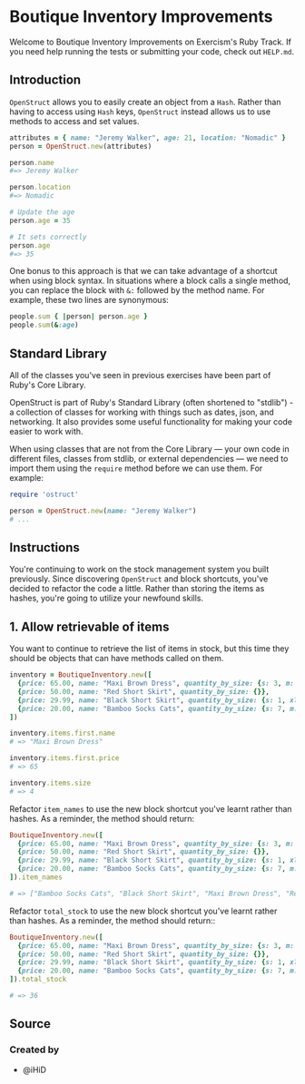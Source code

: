 # Boutique Inventory Improvements

Welcome to Boutique Inventory Improvements on Exercism's Ruby Track.
If you need help running the tests or submitting your code, check out `HELP.md`.

## Introduction

`OpenStruct` allows you to easily create an object from a `Hash`.
Rather than having to access using `Hash` keys, `OpenStruct` instead allows us to use methods to access and set values.


```ruby
attributes = { name: "Jeremy Walker", age: 21, location: "Nomadic" }
person = OpenStruct.new(attributes)

person.name
#=> Jeremy Walker

person.location
#=> Nomadic

# Update the age
person.age = 35

# It sets correctly
person.age
#=> 35
```

One bonus to this approach is that we can take advantage of a shortcut when using block syntax.
In situations where a block calls a single method, you can replace the block with `&:` followed by the method name.
For example, these two lines are synonymous:

```ruby
people.sum { |person| person.age }
people.sum(&:age)
```

## Standard Library

All of the classes you've seen in previous exercises have been part of Ruby's Core Library.

OpenStruct is part of Ruby's Standard Library (often shortened to "stdlib") - a collection of classes for working with things such as dates, json, and networking.
It also provides some useful functionality for making your code easier to work with.

When using classes that are not from the Core Library — your own code in different files, classes from stdlib, or external dependencies — we need to import them using the `require` method before we can use them.
For example:

```ruby
require 'ostruct'

person = OpenStruct.new(name: "Jeremy Walker")
# ...
```

## Instructions

You're continuing to work on the stock management system you built previously. Since discovering `OpenStruct` and block shortcuts, you've decided to refactor the code a little. Rather than storing the items as hashes, you're going to utilize your newfound skills.

## 1. Allow retrievable of items

You want to continue to retrieve the list of items in stock, but this time they should be objects that can have methods called on them.

```ruby
inventory = BoutiqueInventory.new([
  {price: 65.00, name: "Maxi Brown Dress", quantity_by_size: {s: 3, m: 7, l: 8, xl: 4}},
  {price: 50.00, name: "Red Short Skirt", quantity_by_size: {}},
  {price: 29.99, name: "Black Short Skirt", quantity_by_size: {s: 1, xl: 4}},
  {price: 20.00, name: "Bamboo Socks Cats", quantity_by_size: {s: 7, m: 2}}
])

inventory.items.first.name
# => "Maxi Brown Dress"

inventory.items.first.price
# => 65

inventory.items.size
# => 4
```

Refactor `item_names` to use the new block shortcut you've learnt rather than hashes.
As a reminder, the method should return:

```ruby
BoutiqueInventory.new([
  {price: 65.00, name: "Maxi Brown Dress", quantity_by_size: {s: 3, m: 7, l: 8, xl: 4}},
  {price: 50.00, name: "Red Short Skirt", quantity_by_size: {}},
  {price: 29.99, name: "Black Short Skirt", quantity_by_size: {s: 1, xl: 4}},
  {price: 20.00, name: "Bamboo Socks Cats", quantity_by_size: {s: 7, m: 2}}
]).item_names

# => ["Bamboo Socks Cats", "Black Short Skirt", "Maxi Brown Dress", "Red Short Skirt"]
```


Refactor `total_stock` to use the new block shortcut you've learnt rather than hashes.
As a reminder, the method should return::

```ruby
BoutiqueInventory.new([
  {price: 65.00, name: "Maxi Brown Dress", quantity_by_size: {s: 3, m: 7, l: 8, xl: 4}},
  {price: 50.00, name: "Red Short Skirt", quantity_by_size: {}},
  {price: 29.99, name: "Black Short Skirt", quantity_by_size: {s: 1, xl: 4}},
  {price: 20.00, name: "Bamboo Socks Cats", quantity_by_size: {s: 7, m: 2}}
]).total_stock

# => 36
```

## Source

### Created by

- @iHiD
